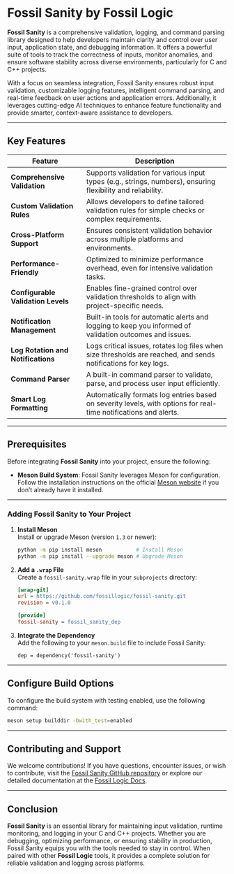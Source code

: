 # **Fossil Sanity by Fossil Logic**

**Fossil Sanity** is a comprehensive validation, logging, and command parsing library designed to help developers maintain clarity and control over user input, application state, and debugging information. It offers a powerful suite of tools to track the correctness of inputs, monitor anomalies, and ensure software stability across diverse environments, particularly for C and C++ projects.

With a focus on seamless integration, Fossil Sanity ensures robust input validation, customizable logging features, intelligent command parsing, and real-time feedback on user actions and application errors. Additionally, it leverages cutting-edge AI techniques to enhance feature functionality and provide smarter, context-aware assistance to developers.

---

## **Key Features**

| Feature                          | Description                                                                                                     |
|----------------------------------|-----------------------------------------------------------------------------------------------------------------|
| **Comprehensive Validation**     | Supports validation for various input types (e.g., strings, numbers), ensuring flexibility and reliability.     |
| **Custom Validation Rules**      | Allows developers to define tailored validation rules for simple checks or complex requirements.               |
| **Cross-Platform Support**       | Ensures consistent validation behavior across multiple platforms and environments.                             |
| **Performance-Friendly**         | Optimized to minimize performance overhead, even for intensive validation tasks.                               |
| **Configurable Validation Levels** | Enables fine-grained control over validation thresholds to align with project-specific needs.                 |
| **Notification Management**      | Built-in tools for automatic alerts and logging to keep you informed of validation outcomes and issues.        |
| **Log Rotation and Notifications** | Logs critical issues, rotates log files when size thresholds are reached, and sends notifications for key logs. |
| **Command Parser**               | A built-in command parser to validate, parse, and process user input efficiently.                              |
| **Smart Log Formatting**         | Automatically formats log entries based on severity levels, with options for real-time notifications and alerts. |

---

## **Prerequisites**

Before integrating **Fossil Sanity** into your project, ensure the following:

- **Meson Build System**: Fossil Sanity leverages Meson for configuration. Follow the installation instructions on the official [Meson website](https://mesonbuild.com/Getting-meson.html) if you don’t already have it installed.

---

### **Adding Fossil Sanity to Your Project**

1. **Install Meson**  
   Install or upgrade Meson (version `1.3` or newer):

   ```sh
   python -m pip install meson           # Install Meson
   python -m pip install --upgrade meson # Upgrade Meson
   ```

2. **Add a `.wrap` File**  
   Create a `fossil-sanity.wrap` file in your `subprojects` directory:

   ```ini
   [wrap-git]
   url = https://github.com/fossillogic/fossil-sanity.git
   revision = v0.1.0

   [provide]
   fossil-sanity = fossil_sanity_dep
   ```

3. **Integrate the Dependency**  
   Add the following to your `meson.build` file to include Fossil Sanity:

   ```meson
   dep = dependency('fossil-sanity')
   ```

---

## **Configure Build Options**

To configure the build system with testing enabled, use the following command:

```sh
meson setup builddir -Dwith_test=enabled
```

---

## **Contributing and Support**

We welcome contributions! If you have questions, encounter issues, or wish to contribute, visit the [Fossil Sanity GitHub repository](https://github.com/fossillogic/fossil-sanity) or explore our detailed documentation at the [Fossil Logic Docs](https://fossillogic.com/docs).

---

## **Conclusion**

**Fossil Sanity** is an essential library for maintaining input validation, runtime monitoring, and logging in your C and C++ projects. Whether you are debugging, optimizing performance, or ensuring stability in production, Fossil Sanity equips you with the tools needed to stay in control. When paired with other **Fossil Logic** tools, it provides a complete solution for reliable validation and logging across platforms.
